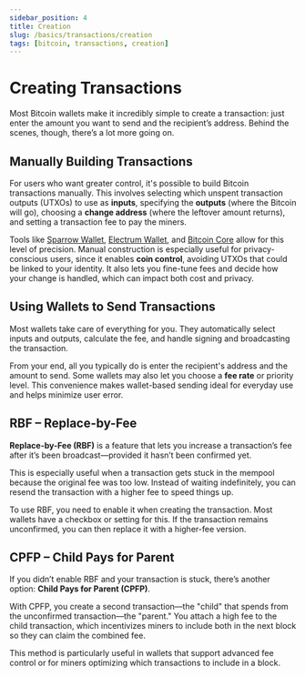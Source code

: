 ```yaml
---
sidebar_position: 4
title: Creation
slug: /basics/transactions/creation
tags: [bitcoin, transactions, creation]
---
```


# Creating Transactions

Most Bitcoin wallets make it incredibly simple to create a transaction: just enter the amount you want to send and the recipient’s address. Behind the scenes, though, there’s a lot more going on.


## Manually Building Transactions

For users who want greater control, it's possible to build Bitcoin transactions manually. This involves selecting which unspent transaction outputs (UTXOs) to use as **inputs**, specifying the **outputs** (where the Bitcoin will go), choosing a **change address** (where the leftover amount returns), and setting a transaction fee to pay the miners.

Tools like [Sparrow Wallet](https://sparrowwallet.com/), [Electrum Wallet](https://electrum.org/), and [Bitcoin Core](https://bitcoin.org/en/bitcoin-core/) allow for this level of precision. Manual construction is especially useful for privacy-conscious users, since it enables **coin control**, avoiding UTXOs that could be linked to your identity. It also lets you fine-tune fees and decide how your change is handled, which can impact both cost and privacy.


## Using Wallets to Send Transactions

Most wallets take care of everything for you. They automatically select inputs and outputs, calculate the fee, and handle signing and broadcasting the transaction.

From your end, all you typically do is enter the recipient's address and the amount to send. Some wallets may also let you choose a **fee rate** or priority level. This convenience makes wallet-based sending ideal for everyday use and helps minimize user error.


## RBF – Replace-by-Fee


**Replace-by-Fee (RBF)** is a feature that lets you increase a transaction’s fee after it’s been broadcast—provided it hasn’t been confirmed yet.

This is especially useful when a transaction gets stuck in the mempool because the original fee was too low. Instead of waiting indefinitely, you can resend the transaction with a higher fee to speed things up.

To use RBF, you need to enable it when creating the transaction. Most wallets have a checkbox or setting for this. If the transaction remains unconfirmed, you can then replace it with a higher-fee version.


## CPFP – Child Pays for Parent

If you didn’t enable RBF and your transaction is stuck, there’s another option: **Child Pays for Parent (CPFP)**.

With CPFP, you create a second transaction—the "child" that spends from the unconfirmed transaction—the "parent." You attach a high fee to the child transaction, which incentivizes miners to include both in the next block so they can claim the combined fee.

This method is particularly useful in wallets that support advanced fee control or for miners optimizing which transactions to include in a block.